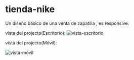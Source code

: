 # tienda-nike
Un diseño básico de una venta de zapatilla , es responsive.

vista del projecto(Escritorio): 
![vista-escritorio](https://github.com/DenilsonDonr/tienda-nike/assets/141369726/6d74a09a-e254-4e6e-b2af-1aaef1286f79)

vista del projecto(Móvil):

![vista-móvil](https://github.com/DenilsonDonr/tienda-nike/assets/141369726/3530240a-3668-485a-b9b3-c6307bafa1de)
